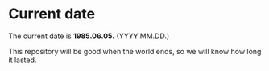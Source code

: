 # Current date

The current date is **1985.06.05.** (YYYY.MM.DD.)

This repository will be good when the world ends, so we will know how long it lasted.